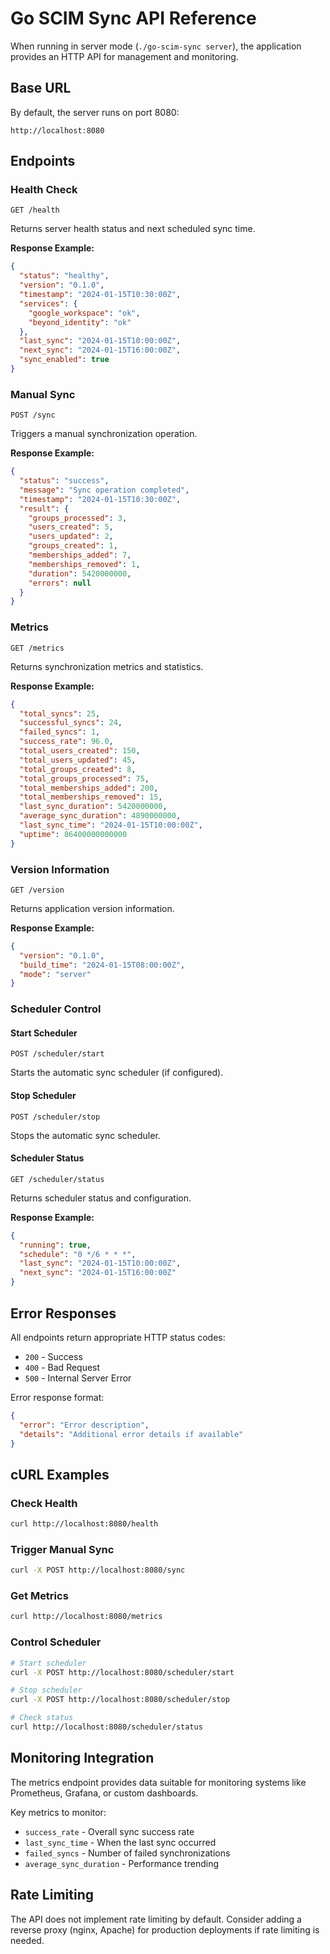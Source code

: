 # Go SCIM Sync API Reference

When running in server mode (`./go-scim-sync server`), the application provides an HTTP API for management and monitoring.

## Base URL

By default, the server runs on port 8080:
```
http://localhost:8080
```

## Endpoints

### Health Check
```http
GET /health
```

Returns server health status and next scheduled sync time.

**Response Example:**
```json
{
  "status": "healthy",
  "version": "0.1.0",
  "timestamp": "2024-01-15T10:30:00Z",
  "services": {
    "google_workspace": "ok",
    "beyond_identity": "ok"
  },
  "last_sync": "2024-01-15T10:00:00Z",
  "next_sync": "2024-01-15T16:00:00Z",
  "sync_enabled": true
}
```

### Manual Sync
```http
POST /sync
```

Triggers a manual synchronization operation.

**Response Example:**
```json
{
  "status": "success",
  "message": "Sync operation completed",
  "timestamp": "2024-01-15T10:30:00Z",
  "result": {
    "groups_processed": 3,
    "users_created": 5,
    "users_updated": 2,
    "groups_created": 1,
    "memberships_added": 7,
    "memberships_removed": 1,
    "duration": 5420000000,
    "errors": null
  }
}
```

### Metrics
```http
GET /metrics
```

Returns synchronization metrics and statistics.

**Response Example:**
```json
{
  "total_syncs": 25,
  "successful_syncs": 24,
  "failed_syncs": 1,
  "success_rate": 96.0,
  "total_users_created": 150,
  "total_users_updated": 45,
  "total_groups_created": 8,
  "total_groups_processed": 75,
  "total_memberships_added": 200,
  "total_memberships_removed": 15,
  "last_sync_duration": 5420000000,
  "average_sync_duration": 4890000000,
  "last_sync_time": "2024-01-15T10:00:00Z",
  "uptime": 86400000000000
}
```

### Version Information
```http
GET /version
```

Returns application version information.

**Response Example:**
```json
{
  "version": "0.1.0",
  "build_time": "2024-01-15T08:00:00Z",
  "mode": "server"
}
```

### Scheduler Control

#### Start Scheduler
```http
POST /scheduler/start
```

Starts the automatic sync scheduler (if configured).

#### Stop Scheduler
```http
POST /scheduler/stop
```

Stops the automatic sync scheduler.

#### Scheduler Status
```http
GET /scheduler/status
```

Returns scheduler status and configuration.

**Response Example:**
```json
{
  "running": true,
  "schedule": "0 */6 * * *",
  "last_sync": "2024-01-15T10:00:00Z",
  "next_sync": "2024-01-15T16:00:00Z"
}
```

## Error Responses

All endpoints return appropriate HTTP status codes:

- `200` - Success
- `400` - Bad Request
- `500` - Internal Server Error

Error response format:
```json
{
  "error": "Error description",
  "details": "Additional error details if available"
}
```

## cURL Examples

### Check Health
```bash
curl http://localhost:8080/health
```

### Trigger Manual Sync
```bash
curl -X POST http://localhost:8080/sync
```

### Get Metrics
```bash
curl http://localhost:8080/metrics
```

### Control Scheduler
```bash
# Start scheduler
curl -X POST http://localhost:8080/scheduler/start

# Stop scheduler  
curl -X POST http://localhost:8080/scheduler/stop

# Check status
curl http://localhost:8080/scheduler/status
```

## Monitoring Integration

The metrics endpoint provides data suitable for monitoring systems like Prometheus, Grafana, or custom dashboards.

Key metrics to monitor:
- `success_rate` - Overall sync success rate
- `last_sync_time` - When the last sync occurred
- `failed_syncs` - Number of failed synchronizations
- `average_sync_duration` - Performance trending

## Rate Limiting

The API does not implement rate limiting by default. Consider adding a reverse proxy (nginx, Apache) for production deployments if rate limiting is needed.

